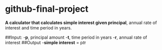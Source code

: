 # github-final-project

**A calculator that calculates simple interest given principal**, annual rate of interest and time period in years.

##Input:
   -**p**, principal amount
   -**t**, time period in years
   -**r**, annual rate of interest
##Output
   -**simple interest** = p*t*r
